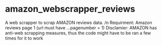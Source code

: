# amazon_webscrapper_reviews
A web scrapper to scrap AMAZON reviews data. /n
Requirment: Amazon reviews page 1 (url must have ...pagenumber = 1) 
Disclamier: AMAZON has anti-web scrapping measures, thus the code might have to be ran a few times for it to work
